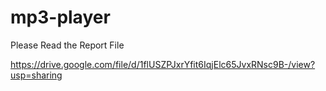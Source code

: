 # mp3-player

Please Read the Report File

https://drive.google.com/file/d/1flUSZPJxrYfit6IqjElc65JvxRNsc9B-/view?usp=sharing
